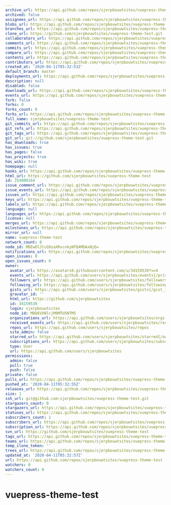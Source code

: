 ```yaml
---
archive_url: https://api.github.com/repos/sjerpbouwtsites/vuepress-theme-test/{archive_format}{/ref}
archived: false
assignees_url: https://api.github.com/repos/sjerpbouwtsites/vuepress-theme-test/assignees{/user}
blobs_url: https://api.github.com/repos/sjerpbouwtsites/vuepress-theme-test/git/blobs{/sha}
branches_url: https://api.github.com/repos/sjerpbouwtsites/vuepress-theme-test/branches{/branch}
clone_url: https://github.com/sjerpbouwtsites/vuepress-theme-test.git
collaborators_url: https://api.github.com/repos/sjerpbouwtsites/vuepress-theme-test/collaborators{/collaborator}
comments_url: https://api.github.com/repos/sjerpbouwtsites/vuepress-theme-test/comments{/number}
commits_url: https://api.github.com/repos/sjerpbouwtsites/vuepress-theme-test/commits{/sha}
compare_url: https://api.github.com/repos/sjerpbouwtsites/vuepress-theme-test/compare/{base}...{head}
contents_url: https://api.github.com/repos/sjerpbouwtsites/vuepress-theme-test/contents/{+path}
contributors_url: https://api.github.com/repos/sjerpbouwtsites/vuepress-theme-test/contributors
created_at: '2020-04-11T05:32:53Z'
default_branch: master
deployments_url: https://api.github.com/repos/sjerpbouwtsites/vuepress-theme-test/deployments
description: null
disabled: false
downloads_url: https://api.github.com/repos/sjerpbouwtsites/vuepress-theme-test/downloads
events_url: https://api.github.com/repos/sjerpbouwtsites/vuepress-theme-test/events
fork: false
forks: 0
forks_count: 0
forks_url: https://api.github.com/repos/sjerpbouwtsites/vuepress-theme-test/forks
full_name: sjerpbouwtsites/vuepress-theme-test
git_commits_url: https://api.github.com/repos/sjerpbouwtsites/vuepress-theme-test/git/commits{/sha}
git_refs_url: https://api.github.com/repos/sjerpbouwtsites/vuepress-theme-test/git/refs{/sha}
git_tags_url: https://api.github.com/repos/sjerpbouwtsites/vuepress-theme-test/git/tags{/sha}
git_url: git://github.com/sjerpbouwtsites/vuepress-theme-test.git
has_downloads: true
has_issues: true
has_pages: false
has_projects: true
has_wiki: true
homepage: null
hooks_url: https://api.github.com/repos/sjerpbouwtsites/vuepress-theme-test/hooks
html_url: https://github.com/sjerpbouwtsites/vuepress-theme-test
id: 254800164
issue_comment_url: https://api.github.com/repos/sjerpbouwtsites/vuepress-theme-test/issues/comments{/number}
issue_events_url: https://api.github.com/repos/sjerpbouwtsites/vuepress-theme-test/issues/events{/number}
issues_url: https://api.github.com/repos/sjerpbouwtsites/vuepress-theme-test/issues{/number}
keys_url: https://api.github.com/repos/sjerpbouwtsites/vuepress-theme-test/keys{/key_id}
labels_url: https://api.github.com/repos/sjerpbouwtsites/vuepress-theme-test/labels{/name}
language: null
languages_url: https://api.github.com/repos/sjerpbouwtsites/vuepress-theme-test/languages
license: null
merges_url: https://api.github.com/repos/sjerpbouwtsites/vuepress-theme-test/merges
milestones_url: https://api.github.com/repos/sjerpbouwtsites/vuepress-theme-test/milestones{/number}
mirror_url: null
name: vuepress-theme-test
network_count: 0
node_id: MDEwOlJlcG9zaXRvcnkyNTQ4MDAxNjQ=
notifications_url: https://api.github.com/repos/sjerpbouwtsites/vuepress-theme-test/notifications{?since,all,participating}
open_issues: 0
open_issues_count: 0
owner:
  avatar_url: https://avatars0.githubusercontent.com/u/34159539?v=4
  events_url: https://api.github.com/users/sjerpbouwtsites/events{/privacy}
  followers_url: https://api.github.com/users/sjerpbouwtsites/followers
  following_url: https://api.github.com/users/sjerpbouwtsites/following{/other_user}
  gists_url: https://api.github.com/users/sjerpbouwtsites/gists{/gist_id}
  gravatar_id: ''
  html_url: https://github.com/sjerpbouwtsites
  id: 34159539
  login: sjerpbouwtsites
  node_id: MDQ6VXNlcjM0MTU5NTM5
  organizations_url: https://api.github.com/users/sjerpbouwtsites/orgs
  received_events_url: https://api.github.com/users/sjerpbouwtsites/received_events
  repos_url: https://api.github.com/users/sjerpbouwtsites/repos
  site_admin: false
  starred_url: https://api.github.com/users/sjerpbouwtsites/starred{/owner}{/repo}
  subscriptions_url: https://api.github.com/users/sjerpbouwtsites/subscriptions
  type: User
  url: https://api.github.com/users/sjerpbouwtsites
permissions:
  admin: false
  pull: true
  push: false
private: false
pulls_url: https://api.github.com/repos/sjerpbouwtsites/vuepress-theme-test/pulls{/number}
pushed_at: '2020-04-11T05:32:55Z'
releases_url: https://api.github.com/repos/sjerpbouwtsites/vuepress-theme-test/releases{/id}
size: 1
ssh_url: git@github.com:sjerpbouwtsites/vuepress-theme-test.git
stargazers_count: 0
stargazers_url: https://api.github.com/repos/sjerpbouwtsites/vuepress-theme-test/stargazers
statuses_url: https://api.github.com/repos/sjerpbouwtsites/vuepress-theme-test/statuses/{sha}
subscribers_count: 1
subscribers_url: https://api.github.com/repos/sjerpbouwtsites/vuepress-theme-test/subscribers
subscription_url: https://api.github.com/repos/sjerpbouwtsites/vuepress-theme-test/subscription
svn_url: https://github.com/sjerpbouwtsites/vuepress-theme-test
tags_url: https://api.github.com/repos/sjerpbouwtsites/vuepress-theme-test/tags
teams_url: https://api.github.com/repos/sjerpbouwtsites/vuepress-theme-test/teams
temp_clone_token: ''
trees_url: https://api.github.com/repos/sjerpbouwtsites/vuepress-theme-test/git/trees{/sha}
updated_at: '2020-04-11T05:32:57Z'
url: https://api.github.com/repos/sjerpbouwtsites/vuepress-theme-test
watchers: 0
watchers_count: 0
---
```


# vuepress-theme-test